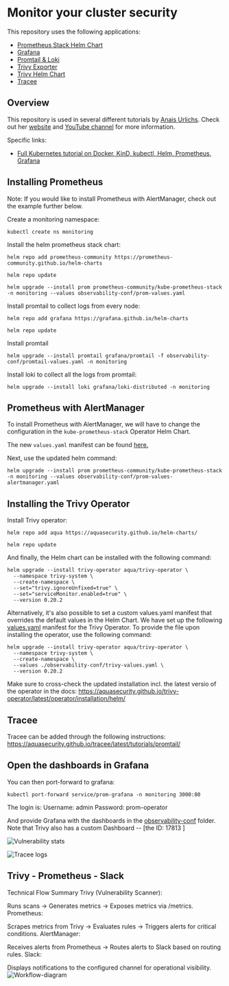 # Monitor your cluster security

This repository uses the following applications:
- [Prometheus Stack Helm Chart](https://github.com/prometheus-community/helm-charts/tree/main/charts/kube-prometheus-stack)
- [Grafana](https://grafana.com/)
- [Promtail & Loki](https://grafana.com/oss/loki/)
- [Trivy Exporter](https://github.com/giantswarm/starboard-exporter)
- [Trivy Helm Chart](https://github.com/aquasecurity/trivy-operator)
- [Tracee](https://github.com/aquasecurity/tracee)

## Overview

This repository is used in several different tutorials by [Anais Urlichs](https://github.com/AnaisUrlichs).
Check out her [website](https://anaisurl.com/) and [YouTube channel](https://www.youtube.com/c/AnaisUrlichs) for more information.

Specific links:
-  [Full Kubernetes tutorial on Docker, KinD, kubectl, Helm, Prometheus, Grafana](https://youtu.be/SeQevrW176A?si=wRS41uoMvmeO4DmU)

## Installing Prometheus 

Note: If you would like to install Prometheus with AlertManager, check out the example further below.

Create a monitoring namespace:
```
kubectl create ns monitoring
```

Install the helm prometheus stack chart:

```
helm repo add prometheus-community https://prometheus-community.github.io/helm-charts
```

```
helm repo update
```

```
helm upgrade --install prom prometheus-community/kube-prometheus-stack -n monitoring --values observability-conf/prom-values.yaml
```

Install promtail to collect logs from every node:

```
helm repo add grafana https://grafana.github.io/helm-charts
```

```
helm repo update
```

Install promtail

```
helm upgrade --install promtail grafana/promtail -f observability-conf/promtail-values.yaml -n monitoring
```

Install loki to collect all the logs from promtail:
```
helm upgrade --install loki grafana/loki-distributed -n monitoring
```

## Prometheus with AlertManager

To install Prometheus with AlertManager, we will have to change the configuration in the `kube-prometheus-stack` Operator Helm Chart.

The new `values.yaml` manifest can be found [here.](./observability-conf/prom-values-alertmanager.yaml)

Next, use the updated helm command:
```
helm upgrade --install prom prometheus-community/kube-prometheus-stack -n monitoring --values observability-conf/prom-values-alertmanager.yaml
```

## Installing the Trivy Operator

Install Trivy operator:
```
helm repo add aqua https://aquasecurity.github.io/helm-charts/
```

```
helm repo update
```

And finally, the Helm chart can be installed with the following command:

```
helm upgrade --install trivy-operator aqua/trivy-operator \
  --namespace trivy-system \
  --create-namespace \
  --set="trivy.ignoreUnfixed=true" \
  --set="serviceMonitor.enabled=true" \
  --version 0.20.2
```

Alternatively, it's also possible to set a custom values.yaml manifest that overrides the default values in the Helm Chart. We have set up the following [values.yaml](./observability-conf/trivy-values.yaml) manifest for the Trivy Operator. To provide the file upon installing the operator, use the following command:
```
helm upgrade --install trivy-operator aqua/trivy-operator \
  --namespace trivy-system \
  --create-namespace \
  --values ./observability-conf/trivy-values.yaml \
  --version 0.20.2
```

Make sure to cross-check the updated installation incl. the latest versio  of the operator in the docs: https://aquasecurity.github.io/trivy-operator/latest/operator/installation/helm/

## Tracee

Tracee can be added through the following instructions: https://aquasecurity.github.io/tracee/latest/tutorials/promtail/

## Open the dashboards in Grafana

You can then port-forward to grafana:
```
kubectl port-forward service/prom-grafana -n monitoring 3000:80
```

The login is:
    Username: admin
    Password: prom-operator

And provide Grafana with the dashboards in the [observability-conf](./observability-conf/) folder.
Note that Trivy also has a custom Dashboard -- [the ID: 17813 ]

![Vulnerability stats](./assets/vulnerabilities.png)

![Tracee logs](./assets/traceelogs.png)

## Trivy - Prometheus - Slack
Technical Flow Summary
Trivy (Vulnerability Scanner):

Runs scans → Generates metrics → Exposes metrics via /metrics.
Prometheus:

Scrapes metrics from Trivy → Evaluates rules → Triggers alerts for critical conditions.
AlertManager:

Receives alerts from Prometheus → Routes alerts to Slack based on routing rules.
Slack:

Displays notifications to the configured channel for operational visibility.
![Workflow-diagram](https://github.com/user-attachments/assets/5b87b3b5-8ea9-47bd-a2be-2a8529d7cc82)

